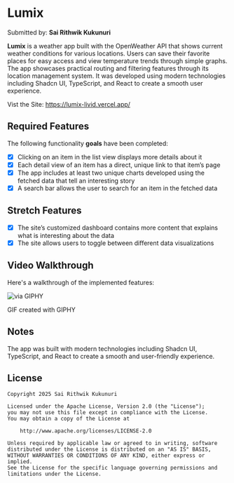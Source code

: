 # Lumix
Submitted by: **Sai Rithwik Kukunuri**

**Lumix** is a weather app built with the OpenWeather API that shows current weather conditions for various locations. Users can save their favorite places for easy access and view temperature trends through simple graphs. The app showcases practical routing and filtering features through its location management system. It was developed using modern technologies including Shadcn UI, TypeScript, and React to create a smooth user experience.

Vist the Site: https://lumix-livid.vercel.app/

## Required Features

The following functionality **goals** have been completed:

- [x] Clicking on an item in the list view displays more details about it	
- [x] Each detail view of an item has a direct, unique link to that item’s page	
- [x] The app includes at least two unique charts developed using the fetched data that tell an interesting story	
- [x] A search bar allows the user to search for an item in the fetched data
      
## Stretch Features
- [x] The site’s customized dashboard contains more content that explains what is interesting about the data	
- [x] The site allows users to toggle between different data visualizations	

## Video Walkthrough

Here's a walkthrough of the implemented features:

![via GIPHY](https://media3.giphy.com/media/v1.Y2lkPTc5MGI3NjExbXd1MHRmb2MxOXE3NGpkcTZsYXRhMWxtc2F4ZmJrdXRoNjMzMHZ0OCZlcD12MV9pbnRlcm5hbF9naWZfYnlfaWQmY3Q9Zw/C7gD2vz4AztdzMssy0/giphy.gif)

GIF created with GIPHY

## Notes

The app was built with modern technologies including Shadcn UI, TypeScript, and React to create a smooth and user-friendly experience.

## License

    Copyright 2025 Sai Rithwik Kukunuri

    Licensed under the Apache License, Version 2.0 (the "License");
    you may not use this file except in compliance with the License.
    You may obtain a copy of the License at

        http://www.apache.org/licenses/LICENSE-2.0

    Unless required by applicable law or agreed to in writing, software
    distributed under the License is distributed on an "AS IS" BASIS,
    WITHOUT WARRANTIES OR CONDITIONS OF ANY KIND, either express or implied.
    See the License for the specific language governing permissions and
    limitations under the License.

